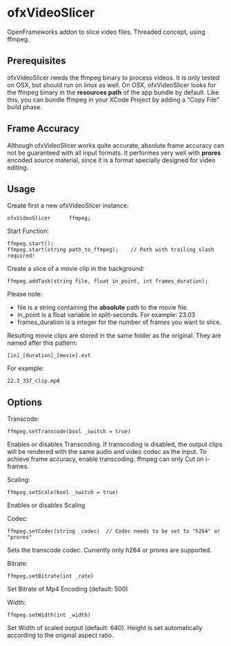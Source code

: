 # ofxVideoSlicer
OpenFrameworks addon to slice video files. Threaded concept, using ffmpeg.

Prerequisites
-------------

ofxVideoSlicer needs the ffmpeg binary to process videos. It is only tested on OSX, but should run on linux as well. On OSX, ofxVideoSlicer looks for the ffmpeg binary in the __resources path__ of the app bundle by default. Like this, you can bundle ffmpeg in your XCode Project by adding a "Copy File" build phase.

Frame Accuracy
--------------

Although ofxVideoSlicer works quite accurate, absolute frame accuracy can not be guaranteed with all input formats. It performes very well with __prores__ encoded source material, since it is a format specially designed for video editing.

Usage
-----

Create first a new  ofxVideoSlicer instance:

    ofxVideoSlicer      ffmpeg;

Start Function:

    ffmpeg.start();
    ffmpeg.start(string path_to_ffmpeg);    // Path with trailing slash required!

Create a slice of a movie clip in the background:

    ffmpeg.addTask(string file, float in_point, int frames_duration);

Please note:

- file is a string containing the __absolute__ path to the movie file.
- in_point is a float variable in split-seconds. For example: 23.03
- frames_duration is a integer for the number of frames you want to slice.

Resulting movie clips are stored in the same folder as the original. They are named after this pattern:

    [in]_[duration]_[movie].ext

For example:

    22.3_337_clip.mp4
    
Options
-------

Transcode:

    ffmpeg.setTranscode(bool _switch = true)

Enables or disables Transcoding. If transcoding is disabled, the output clips will be rendered with the same audio and video codec as the input. To achieve frame accuracy, enable transcoding. ffmpeg can only Cut on i-frames.

Scaling:

    ffmpeg.setScale(bool _switch = true)

Enables or disables Scaling    

Codec:

    ffmpeg.setCodec(string _codec)  // Codec needs to be set to "h264" or "prores"

Sets the transcode codec. Currently only h264 or prores are supported.

Bitrate:

    ffmpeg.setBitrate(int _rate)

Set Bitrate of Mp4 Encoding (default: 500)

Width:

    ffmpeg.setWidth(int _width)

Set Width of scaled output (default: 640). Height is set automatically according to the original aspect ratio.
